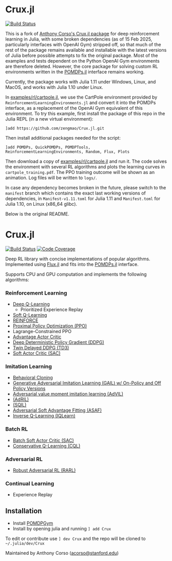 # Crux.jl

[![Build Status](https://github.com/zengmao/Crux.jl/actions/workflows/CI.yml/badge.svg)](https://github.com/sisl/Crux.jl/actions/workflows/CI.yml)

This is a fork of [Anthony Corso's Crux.jl package](https://github.com/sisl/Crux.jl) for deep reinforcement learning in Julia, with some broken dependencies (as of 15 Feb 2025, particularly interfaces with OpenAI Gym) stripped off, so that much of the rest of the package remains available and installable with the latest versions of Julia before possible attempts to fix the original package. Most of the examples and tests dependent on the Python OpenAI Gym environments are therefore deleted. However, the core package for solving custom RL environments written in the [POMDPs.jl](https://github.com/JuliaPOMDP/POMDPs.jl) interface remains working.

Currently, the package works with Julia 1.11 under Windows, Linux, and MacOS, and works with Julia 1.10 under Linux.

In <a href="./examples/rl/cartpole.jl">examples/rl/cartpole.jl</a>, we use the CartPole environment provided by `ReinforcementLearningEnvironments.jl` and convert it into the POMDPs interface, as a replacement of the OpenAI Gym equivalent of this environment. To try this example, first install the package of this repo in the Julia REPL (in a new virtual environment):
```
]add https://github.com/zengmao/Crux.jl.git
```
Then install additional packages needed for the script:
```
]add POMDPs, QuickPOMDPs, POMDPTools, ReinforcementLearningEnvironments, Random, Flux, Plots
```
Then download a copy of <a href="./examples/rl/cartpole.jl">examples/rl/cartpole.jl</a> and run it. The code solves the environment with several RL algorithms and plots the learning curves in `cartpole_training.pdf`. The PPO training outcome will be shown as an animation. Log files will be written to `logs/`.

In case any dependency becomes broken in the future, please switch to the `manifest` branch which contains the exact last working versions of dependencies, in `Manifest-v1.11.toml` for Julia 1.11 and `Manifest.toml` for Julia 1.10, on Linux (x86_64 glibc).

Below is the original README.

# Crux.jl

[![Build Status](https://github.com/sisl/Crux.jl/actions/workflows/CI.yml/badge.svg)](https://github.com/sisl/Crux.jl/actions/workflows/CI.yml)
[![Code Coverage](https://codecov.io/gh/sisl/Crux.jl/branch/master/graph/badge.svg)](https://codecov.io/gh/sisl/Crux.jl)

Deep RL library with concise implementations of popular algorithms. Implemented using [Flux.jl](https://github.com/FluxML/Flux.jl) and fits into the [POMDPs.jl](https://github.com/JuliaPOMDP/POMDPs.jl) interface.

Supports CPU and GPU computation and implements the following algorithms:
### Reinforcement Learning
* <a href="./src/model_free/rl/dqn.jl">Deep Q-Learning</a>
  * Prioritized Experience Replay
* <a href="./src/model_free/rl/softq.jl">Soft Q-Learning</a>
* <a href="./src/model_free/rl/reinforce.jl">REINFORCE</a>
* <a href="./src/model_free/rl/ppo.jl">Proximal Policy Optimization (PPO)</a>
* Lagrange-Constrained PPO
* <a href="./src/model_free/rl/a2c.jl">Advantage Actor Critic</a>
* <a href="./src/model_free/rl/ddpg.jl">Deep Deterministic Policy Gradient (DDPG)</a>
* <a href="./src/model_free/rl/td3.jl">Twin Delayed DDPG (TD3)</a>
* <a href="./src/model_free/rl/sac.jl">Soft Actor Critic (SAC)</a>

### Imitation Learning
* <a href="./src/model_free/il/bc.jl"> Behavioral Cloning </a>
* <a href="./src/model_free/il/gail.jl">Generative Adversarial Imitation Learning (GAIL) w/ On-Policy and Off Policy Versions</a>
* <a href="./src/model_free/il/AdVIL.jl">Adversarial value moment imitation learning (AdVIL)</a>
* <a href="./src/model_free/il/AdRIL.jl">(AdRIL)</a>
* <a href="./src/model_free/il/sqil.jl">(SQIL)</a>
* <a href="./src/model_free/il/asaf.jl">Adversarial Soft Advantage Fitting (ASAF)</a>
* <a href="./src/model_free/il/iqlearn.jl">Inverse Q-Learning (IQLearn)</a>

### Batch RL
* <a href="./src/model_free/batch/sac.jl">Batch Soft Actor Critic (SAC)</a>
* <a href="./src/model_free/batch/cql.jl">Conservative Q-Learning (CQL)</a>

### Adversarial RL
* <a href="./src/model_free/adversarial/rarl.jl">Robust Adversarial RL (RARL)</a>

### Continual Learning
* Experience Replay


## Installation

* Install <a href="https://github.com/ancorso/POMDPGym">POMDPGym</a>
* Install by opening julia and running `] add Crux`

To edit or contribute use `] dev Crux` and the repo will be cloned to `~/.julia/dev/Crux`

Maintained by Anthony Corso (acorso@stanford.edu)
